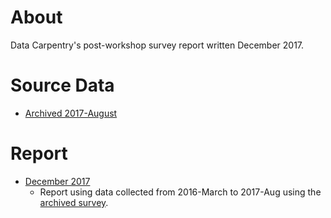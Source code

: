 # About
Data Carpentry's post-workshop survey report written December 2017.

# Source Data 
- [Archived 2017-August](https://raw.githubusercontent.com/carpentries/assessment/master/learner-assessment/data-carpentry/postworkshop/data.csv)

# Report
- [December 2017](https://carpentries.github.io/assessment/learner-assessment/data-carpentry/postworkshop/2017-December/2017-December-post.html)
  - Report using data collected from 2016-March to 2017-Aug using the [archived survey](https://github.com/carpentries/assessment/blob/master/learner-assessment/surveys/dc_postsurvey_archived.pdf).
  







